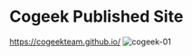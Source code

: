 # Cogeek Published Site
https://cogeekteam.github.io/
![cogeek-01](https://user-images.githubusercontent.com/53089911/108593060-01629200-73a4-11eb-8a2f-11b5dcd93e3d.png)

